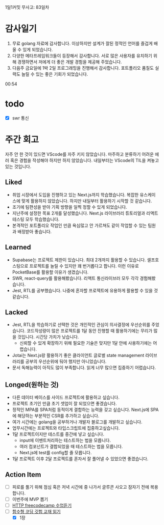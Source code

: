 1일1커밋 무사고: 83일차

# 감사일기

1. 무료 golang 자료에 감사합니다. 이상하지만 설계가 잘된 정적인 언어를 즐겁게 배울 수 있게 되었습니다.
2. 다양한 메타프레임워크들이 등장해서 감사합니다. 서로 많은 사용자를 유치하기 위해 경쟁하면서 저에게 더 좋은 개발 경험을 제공해 주었습니다.
3. 다음주 금요일에 1박 2일 프로그래밍을 진행해서 감사합니다. 포트폴리오 품질도 실력도 늘릴 수 있는 좋은 기회가 되었습니다.

00:54

# todo

- [x] swr 통신

# 주간 회고

자주 안 한 것이 있드면 VScode를 자주 키지 않았습니다. 마주하고 분류하기 어려운 에러 혹은 경험을 작성해야 하지만 하지 않았습니다. 내일부터는 VScode의 TIL을 켜놓고 있는 것입니다.

## Liked

- 취업 시장에서 도입을 진행하고 있는 Next.js까지 학습했습니다. 복잡한 유스케이스에 맞게 활용하지 않았습니다. 하지만 내일부터 활용하기 시작할 것 같습니다.
- 조기에 팀편성을 받아 기획 방향을 일찍 정할 수 있게 되었습니다.
- 지난주에 설정한 목표 2개를 달성했습니다. Next.js 라이브러리 튜토리얼과 리액트 테스팅 모두 학습했습니다.
- 본격적인 포트폴리오 작업인 만큼 욕심많고 안 가르쳐도 같이 작업할 수 있는 팀원과 배정받아 좋습니다.

## Learned

- Supabase는 프로젝트 제한이 있습니다. 최대 2개까지 활용할 수 있습니다. 셀프호스팅으로 프로젝트를 늘릴 수 있지만 꽤 번거롭다고 합니다. 이런 이유로 PocketBase를 활용할 이유가 생겼습니다.
- SWR, react-query를 활용해봤습니다. 리액트 통신라이브러 모두 각각 경험해봤습니다.
- Jest, RTL를 공부했습니다. 나중에 혼자할 프로젝트에 유용하게 활용할 수 있을 것 같습니다.

## Lacked

- Jest, RTL을 학습하기로 선택한 것은 개인적인 관심이 의사결정에 우선순위를 주었습니다. 코드작성량이 많은 프로젝트를 1달 동안 진행할 때 활용하기에는 무리가 많을 것입니다. 시간당 가치가 낮습니다.
  - 신뢰할 수 있게 확장하기 위해 필요한 기술은 맞지만 1달 안에 사용하기에는 어렵습니다.
- Jotai는 Next.js랑 활용하기 좋은 클라이언트 글로벌 state management 라이브러리를 공부의 우선순위에 둬야 했지만 아니었습니다.
- 문서 독해능력이 아직도 많이 부족합니다. 읽게 너무 많으면 집중하기 어렵습니다.

## Longed(원하는 것)

- 다른 데이터 베이스를 사이드 프로젝트에 활용하고 싶습니다.
- 프로젝트 초기인 만큼 초기 셋업이 잘 되었으면 좋겠습니다.
- 정적인 MPA를 SPA처럼 동적이게 결합하는 능력을 갖고 싶습니다. Next.js에 SPA에 해당하는 부분적인 CSR를 추가하고 싶습니다.
- 여가 시간에는 golang을 공부하거나 개발자 블로그를 개발하고 싶습니다.
- 업무시간에는 프로젝트와 타입스크립트에 집중하고싶습니다.
- 1달 프로젝트이지만 테스트를 중간에 넣고 싶습니다.
  - input에 이벤트처리하는 테스트하는 법을 모릅니다.
  - 여러 컴포넌트가 결합되었을 때 테스트하는 법을 모릅니다.
  - Next.js에 test를 config할 줄 모릅니다.
- 1달 프로젝트 이후 2달 프로젝트를 혼자서 잘 풀어낼 수 있었으면 좋겠습니다.

## Action Item

- [ ] 피로를 풀기 위해 점심 혹은 저녁 시간에 중 나가서 글루콘 사오고 잠자기 전에 복용합니다.
- [ ] 이번주에 MVP 뽑기
- [ ] [HTTP freecodecamp 수업듣기](https://www.youtube.com/watch?v=2JYT5f2isg4&t=214s)
- [ ] [함수형 코딩 깃헙 교재 읽기](https://github.com/MostlyAdequate/mostly-adequate-guide)
  - [x] 1장
